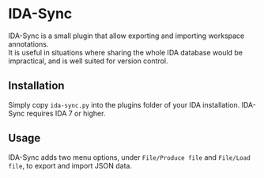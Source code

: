 # IDA-Sync

IDA-Sync is a small plugin that allow exporting and importing workspace annotations.  
It is useful in situations where sharing the whole IDA database would be impractical, and is well suited for version control.

## Installation

Simply copy `ida-sync.py` into the plugins folder of your IDA installation.
IDA-Sync requires IDA 7 or higher.

## Usage

IDA-Sync adds two menu options, under `File/Produce file` and `File/Load file`, to export and import JSON data.